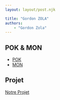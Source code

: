 ```yaml
---
layout: layout/post.njk

title: "Gordon ZOLA"
authors:
    - "Gordon Zola"
---
```


## POK & MON

* [POK](./pok)
* [MON](./mon)

## Projet

[Notre Projet](../../../projets/20XX-20YY/)
